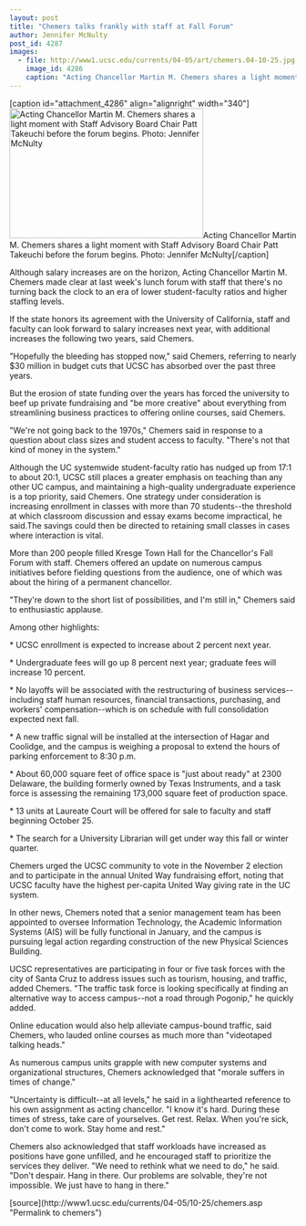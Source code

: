 ```yaml
---
layout: post
title: "Chemers talks frankly with staff at Fall Forum"
author: Jennifer McNulty
post_id: 4287
images:
  - file: http://www1.ucsc.edu/currents/04-05/art/chemers.04-10-25.jpg
    image_id: 4286
    caption: "Acting Chancellor Martin M. Chemers shares a light moment with Staff Advisory Board Chair Patt Takeuchi before the forum begins. Photo: Jennifer McNulty"
---
```


[caption id="attachment_4286" align="alignright" width="340"]<a href="http://localhost/mysite/wp-content/uploads/2004/10/chemers.04-10-25.jpg"><img class="size-full wp-image-4286" src="http://localhost/mysite/wp-content/uploads/2004/10/chemers.04-10-25.jpg" alt="Acting Chancellor Martin M. Chemers shares a light moment with Staff Advisory Board Chair Patt Takeuchi before the forum begins. Photo: Jennifer McNulty" width="340" height="228" /></a>Acting Chancellor Martin M. Chemers shares a light moment with Staff Advisory Board Chair Patt Takeuchi before the forum begins. Photo: Jennifer McNulty[/caption]
<a name="content" id="content"></a>
<p>
  Although salary increases are on the horizon, Acting Chancellor Martin M. Chemers made clear at last week's lunch forum with staff that there's no turning back the clock to an era of lower student-faculty ratios and higher staffing levels.
</p>
<p>
  If the state honors its agreement with the University of California, staff and faculty can look forward to salary increases next year, with additional increases the following two years, said Chemers.
</p>
<p>
  "Hopefully the bleeding has stopped now," said Chemers, referring to nearly $30 million in budget cuts that UCSC has absorbed over the past three years.
</p>
<p>
  But the erosion of state funding over the years has forced the university to beef up private fundraising and "be more creative" about everything from streamlining business practices to offering online courses, said Chemers.
</p>
<p>
  "We're not going back to the 1970s," Chemers said in response to a question about class sizes and student access to faculty. "There's not that kind of money in the system."
</p>
<p>
  Although the UC systemwide student-faculty ratio has nudged up from 17:1 to about 20:1, UCSC still places a greater emphasis on teaching than any other UC campus, and maintaining a high-quality undergraduate experience is a top priority, said Chemers. One strategy under consideration is increasing enrollment in classes with more than 70 students--the threshold at which classroom discussion and essay exams become impractical, he said.The savings could then be directed to retaining small classes in cases where interaction is vital.
</p>
<p>
  More than 200 people filled Kresge Town Hall for the Chancellor's Fall Forum with staff. Chemers offered an update on numerous campus initiatives before fielding questions from the audience, one of which was about the hiring of a permanent chancellor.
</p>
<p>
  "They're down to the short list of possibilities, and I'm still in," Chemers said to enthusiastic applause.
</p>
<p>
  Among other highlights:
</p>
<p>
  * UCSC enrollment is expected to increase about 2 percent next year.
</p>
<p>
  * Undergraduate fees will go up 8 percent next year; graduate fees will increase 10 percent.
</p>
<p>
  * No layoffs will be associated with the restructuring of business services--including staff human resources, financial transactions, purchasing, and workers' compensation--which is on schedule with full consolidation expected next fall.
</p>
<p>
  * A new traffic signal will be installed at the intersection of Hagar and Coolidge, and the campus is weighing a proposal to extend the hours of parking enforcement to 8:30 p.m.
</p>
<p>
  * About 60,000 square feet of office space is "just about ready" at 2300 Delaware, the building formerly owned by Texas Instruments, and a task force is assessing the remaining 173,000 square feet of production space.
</p>
<p>
  * 13 units at Laureate Court will be offered for sale to faculty and staff beginning October 25.
</p>
<p>
  * The search for a University Librarian will get under way this fall or winter quarter.
</p>
<p>
  Chemers urged the UCSC community to vote in the November 2 election and to participate in the annual United Way fundraising effort, noting that UCSC faculty have the highest per-capita United Way giving rate in the UC system.
</p>
<p>
  In other news, Chemers noted that a senior management team has been appointed to oversee Information Technology, the Academic Information Systems (AIS) will be fully functional in January, and the campus is pursuing legal action regarding construction of the new Physical Sciences Building.
</p>
<p>
  UCSC representatives are participating in four or five task forces with the city of Santa Cruz to address issues such as tourism, housing, and traffic, added Chemers. "The traffic task force is looking specifically at finding an alternative way to access campus--not a road through Pogonip," he quickly added.
</p>
<p>
  Online education would also help alleviate campus-bound traffic, said Chemers, who lauded online courses as much more than "videotaped talking heads."
</p>
<p>
  As numerous campus units grapple with new computer systems and organizational structures, Chemers acknowledged that "morale suffers in times of change."
</p>
<p>
  "Uncertainty is difficult--at all levels," he said in a lighthearted reference to his own assignment as acting chancellor. "I know it's hard. During these times of stress, take care of yourselves. Get rest. Relax. When you're sick, don't come to work. Stay home and rest."
</p>
<p>
  Chemers also acknowledged that staff workloads have increased as positions have gone unfilled, and he encouraged staff to prioritize the services they deliver. "We need to rethink what we need to do," he said. "Don't despair. Hang in there. Our problems are solvable, they're not impossible. We just have to hang in there."<br>
</p>
<form>

</form>
<p>

</p>
[source](http://www1.ucsc.edu/currents/04-05/10-25/chemers.asp "Permalink to chemers")
